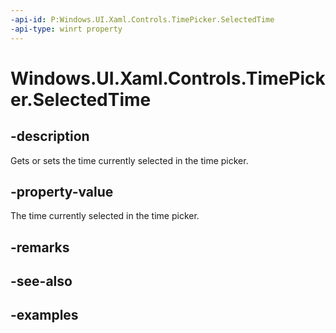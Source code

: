 ```yaml
---
-api-id: P:Windows.UI.Xaml.Controls.TimePicker.SelectedTime
-api-type: winrt property
---
```


<!-- Property syntax.
public IReference<TimeSpan> SelectedTime { get;  set; }
-->

# Windows.UI.Xaml.Controls.TimePicker.SelectedTime

## -description

Gets or sets the time currently selected in the time picker.


## -property-value

The time currently selected in the time picker.

## -remarks

## -see-also

## -examples

